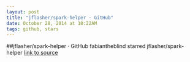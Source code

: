 ```yaml
---
layout: post
title: "jflasher/spark-helper · GitHub"
date: October 28, 2014 at 10:22AM
tags: github, stars
---
```

##jflasher/spark-helper · GitHub
fabiantheblind starred jflasher/spark-helper
[link to source](http://ift.tt/1v8Sz5U) 
